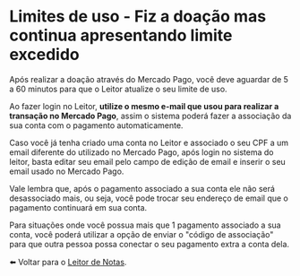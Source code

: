 # Limites de uso - Fiz a doação mas continua apresentando limite excedido

Após realizar a doação através do Mercado Pago, você deve aguardar de 5 a 60 minutos para que o Leitor atualize o seu limite de uso.

Ao fazer login no Leitor, **utilize o mesmo e-mail que usou para realizar a transação no Mercado Pago**, assim o sistema poderá fazer a associação da sua conta com o pagamento automaticamente.

Caso você já tenha criado uma conta no Leitor e associado o seu CPF a um email diferente do utilizado no Mercado Pago, após login no sistema do leitor, basta editar seu email pelo campo de edição de email e inserir o seu email usado no Mercado Pago.

Vale lembra que, após o pagamento associado a sua conta ele não será desassociado mais, ou seja, você pode trocar seu endereço de email que o pagamento continuará em sua conta.

Para situações onde você possua mais que 1 pagamento associado a sua conta, você poderá utilizar a opção de enviar o "código de associação" para que outra pessoa possa conectar o seu pagamento extra a conta dela.

⬅️ Voltar para o [Leitor de Notas](https://leitordenotas.com.br/).
